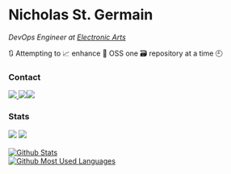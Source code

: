 <h1>Nicholas St. Germain</h1>

<p><em>DevOps Engineer at <a href="https://www.ea.com/">Electronic Arts</a></em></p>
<p>🔃 Attempting to 📈 enhance 💾 OSS one 🗃️ repository at a time 🕘</p>

<h3>Contact</h3>
<a target="_blank" href="https://www.linkedin.com/in/nicholasstgermain/">
<img src="https://img.shields.io/badge/linkedin-%230077B5.svg?&style=for-the-badge&logo=linkedin&logoColor=white" />
</a>
<img src="https://img.shields.io/badge/gmail-nick%40cajun.pro-%23D14836.svg?&style=for-the-badge&logo=gmail&logoColor=white" /><img src="https://img.shields.io/badge/discord-DirtyCajunRice%230001-%237289DA.svg?&style=for-the-badge&logo=discord&logoColor=white" />
<h3>Stats</h3>
<img src="https://badges.pufler.dev/years/DirtyCajunRice?style=for-the-badge&label=Github Years&color=white" />
<img src="https://badges.pufler.dev/visits/DirtyCajunRice/DirtyCajunRice?style=for-the-badge&color=white" />
<br />
<br />
<a target="_blank" href="https://github.com/DirtyCajunRice">
  <img align="center" alt="Github Stats" src="https://github-readme-stats.vercel.app/api?username=DirtyCajunRice&count_private=true&show_icons=true&theme=dracula&hide_title=true" />
</a>
<br />
<a target="_blank" href="https://github.com/DirtyCajunRice">
  <img align="center" alt="Github Most Used Languages" src="https://github-readme-stats.vercel.app/api/top-langs/?username=dirtycajunrice&layout=compact&hide=smarty,dockerfile&theme=dracula&hide_title=true&card_width=445" />
</a>
